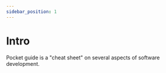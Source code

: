 ```yaml
---
sidebar_position: 1
---
```


# Intro

Pocket guide is a "cheat sheet" on several aspects of software development.
